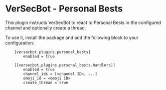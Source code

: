 # VerSecBot - Personal Bests

This plugin instructs VerSecBot to react to Personal Bests in the configured channel and optionally create a thread.

To use it, install the package and add the following block to your configuration:

```
    [versecbot.plugins.personal_bests]
        enabled = true

    [[versecbot.plugins.personal_bests.handlers]]
        enabled = true
        channel_ids = [<channel ID>, ...]
        emoji_id = <emoji ID>
        create_thread = true
```
